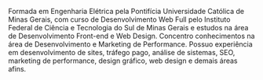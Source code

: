 Formada em Engenharia Elétrica pela Pontifícia Universidade Católica de Minas Gerais, com curso de Desenvolvimento Web Full pelo Instituto Federal de Ciência e Tecnologia do Sul de Minas Gerais e estudos na área de Desenvolvimento Front-end e Web Design. Concentro conhecimentos na área de Desenvolvimento e Marketing de Performance. Possuo experiência em desenvolvimento de sites, tráfego pago, análise de sistemas, SEO, marketing de performance, design gráfico, web design e demais áreas afins.

<!---
aentregadora/aentregadora is a ✨ special ✨ repository because its `README.md` (this file) appears on your GitHub profile.
You can click the Preview link to take a look at your changes.
--->
